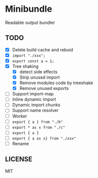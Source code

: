 # Minibundle

Readable output bundler

## TODO

- [x] Delete build cache and rebuid
- [x] `import "./xxx";`
- [x] `export const a = 1;`
- [x] Tree shaking
  - [x] detect side effects
  - [x] Strip unused import
  - [x] Remove modules code by treeshake
  - [x] Remove unused exports
- [ ] Support import-map
- [ ] Inline dynamic import
- [ ] Dynamic import chunks
- [ ] Support name resolver
- [ ] Worker
- [ ] `export { a } from "./b"`
- [ ] `export * as x from "./c"`
- [ ] `export { a }`
- [ ] `export { a as x} from "./xxx"`
- [ ] Rename

## LICENSE

MIT
